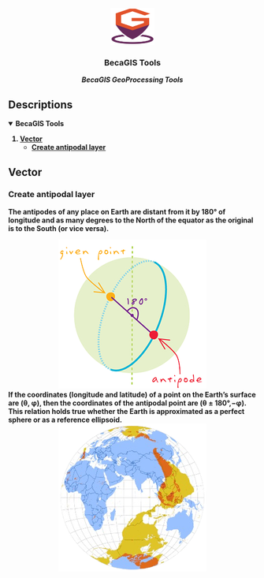 <!-- PROJECT LOGO -->
<p align="center">
    <img src="images/becagistools_logo.png" alt="Logo" width="90" height="75">
  <h3 align="center">BecaGIS Tools</h3>
  <p align="center">
    <b><i>BecaGIS GeoProcessing Tools</i><b>
    <br />
  </p>
</p>

## Descriptions
<!-- TABLE OF CONTENTS -->
<details open="open">
  <summary>BecaGIS Tools</summary>
  <ol>
    <li>     
      <a href="#vector">Vector</a>     
      <ul>
        <li><a href="#create-antipodal-layer">Create antipodal layer</a></li>
      </ul>
  </ol>
</details>


## Vector

### Create antipodal layer

The antipodes of any place on Earth are distant from it by 180° of longitude and as many degrees to the North of the equator as the original is to the South (or vice versa).
<div align="center">
  <img src="images/tutorial/vect_antipode.png">
</div>
If the coordinates (longitude and latitude) of a point on the Earth’s surface are (θ, φ), then the coordinates of the antipodal point are (θ ± 180°,−φ). This relation holds true whether the Earth is approximated as a perfect sphere or as a reference ellipsoid.
<div align="center">
  <img src="images/tutorial/vect_antipodal_layer.png">
</div>